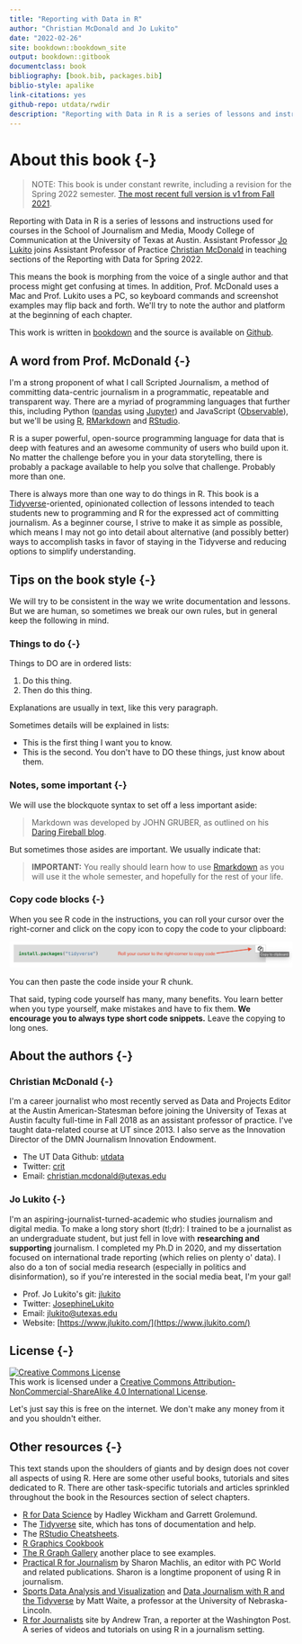 ```yaml
--- 
title: "Reporting with Data in R"
author: "Christian McDonald and Jo Lukito"
date: "2022-02-26"
site: bookdown::bookdown_site
output: bookdown::gitbook
documentclass: book
bibliography: [book.bib, packages.bib]
biblio-style: apalike
link-citations: yes
github-repo: utdata/rwdir
description: "Reporting with Data in R is a series of lessons and instructions used in courses in the School of Journalism and Media, Moody College of Communication at the University of Texas at Austin. The course is taught by Christian McDonald and Jo Lukito."
---
```


# About this book {-}

> NOTE: This book is under constant rewrite, including a revision for the Spring 2022 semester. [The most recent full version is v1 from Fall 2021](https://utdata.github.io/rwdir/v1/).

Reporting with Data in R is a series of lessons and instructions used for courses in the School of Journalism and Media, Moody College of Communication at the University of Texas at Austin. Assistant Professor [Jo Lukito](https://moody.utexas.edu/faculty/jo-lukito) joins Assistant Professor of Practice [Christian McDonald](https://moody.utexas.edu/faculty/christian-mcdonald) in teaching sections of the Reporting with Data for Spring 2022.

This means the book is morphing from the voice of a single author and that process might get confusing at times. In addition, Prof. McDonald uses a Mac and Prof. Lukito uses a PC, so keyboard commands and screenshot examples may flip back and forth. We'll try to note the author and platform at the beginning of each chapter.

This work is written in [bookdown](https://bookdown.org/) and the source is available on [Github](https://github.com/utdata/rwdir).

## A word from Prof. McDonald {-}

I'm a strong proponent of what I call Scripted Journalism, a method of committing data-centric journalism in a programmatic, repeatable and transparent way. There are a myriad of programming languages that further this, including Python ([pandas](https://pandas.pydata.org/) using [Jupyter](https://jupyter.org/)) and JavaScript ([Observable](https://beta.observablehq.com/)), but we'll be using [R](https://www.r-project.org/), [RMarkdown](https://rmarkdown.rstudio.com/) and [RStudio](https://www.rstudio.com/).

R is a super powerful, open-source programming language for data that is deep with features and an awesome community of users who build upon it. No matter the challenge before you in your data storytelling, there is probably a package available to help you solve that challenge. Probably more than one.

There is always more than one way to do things in R. This book is a [Tidyverse](https://www.tidyverse.org/)-oriented, opinionated collection of lessons intended to teach students new to programming and R for the expressed act of committing journalism. As a beginner course, I strive to make it as simple as possible, which means I may not go into detail about alternative (and possibly better) ways to accomplish tasks in favor of staying in the Tidyverse and reducing options to simplify understanding.

## Tips on the book style {-}

We will try to be consistent in the way we write documentation and lessons. But we are human, so sometimes we break our own rules, but in general keep the following in mind.

### Things to do {-}

Things to DO are in ordered lists:

1. Do this thing.
2. Then do this thing.

Explanations are usually in text, like this very paragraph.

Sometimes details will be explained in lists:

- This is the first thing I want you to know.
- This is the second. You don't have to DO these things, just know about them.

### Notes, some important {-}

We will use the blockquote syntax to set off a less important aside:

> Markdown was developed by JOHN GRUBER, as outlined on his [Daring Fireball blog](https://daringfireball.net/projects/markdown/).

But sometimes those asides are important. We usually indicate that:

> **IMPORTANT:** You really should learn how to use [Rmarkdown](https://rmarkdown.rstudio.com/) as you will use it the whole semester, and hopefully for the rest of your life.

### Copy code blocks {-}

When you see R code in the instructions, you can roll your cursor over the right-corner and click on the copy icon to copy the code to your clipboard:

![Copy to clipboard](images/index-copy-clipboard.png)

You can then paste the code inside your R chunk.

That said, typing code yourself has many, many benefits. You learn better when you type yourself, make mistakes and have to fix them. **We encourage you to always type short code snippets.** Leave the copying to long ones.

## About the authors {-}

### Christian McDonald {-}

I'm a career journalist who most recently served as Data and Projects Editor at the Austin American-Statesman before joining the University of Texas at Austin faculty full-time in Fall 2018 as an assistant professor of practice. I've taught data-related course at UT since 2013. I also serve as the Innovation Director of the DMN Journalism Innovation Endowment.

- The UT Data Github: [utdata](https://github.com/utdata)
- Twitter: [crit](https://twitter.com/crit)
- Email: <christian.mcdonald@utexas.edu>

### Jo Lukito {-}

I'm an aspiring-journalist-turned-academic who studies journalism and digital media. To make a long story short (tl;dr): I trained to be a journalist as an undergraduate student, but just fell in love with **researching and supporting** journalism. I completed my Ph.D in 2020, and my dissertation focused on international trade reporting (which relies on plenty o' data). I also do a ton of social media research (especially in politics and disinformation), so if you're interested in the social media beat, I'm your gal!

- Prof. Jo Lukito's git: [jlukito](https://github.com/jlukito)
- Twitter: [JosephineLukito](https://twitter.com/JosephineLukito)
- Email: <jlukito@utexas.edu>
- Website: [https://www.jlukito.com/](https://www.jlukito.com/)

## License {-}

<a rel="license" href="http://creativecommons.org/licenses/by-nc-sa/4.0/"><img alt="Creative Commons License" style="border-width:0" src="https://i.creativecommons.org/l/by-nc-sa/4.0/88x31.png" /></a><br />This work is licensed under a <a rel="license" href="http://creativecommons.org/licenses/by-nc-sa/4.0/">Creative Commons Attribution-NonCommercial-ShareAlike 4.0 International License</a>.

Let's just say this is free on the internet. We don't make any money from it and you shouldn't either.

## Other resources {-}

This text stands upon the shoulders of giants and by design does not cover all aspects of using R. Here are some other useful books, tutorials and sites dedicated to R. There are other task-specific tutorials and articles sprinkled throughout the book in the Resources section of select chapters. 

- [R for Data Science](https://r4ds.had.co.nz/index.html) by Hadley Wickham and Garrett Grolemund.
- The [Tidyverse](https://www.tidyverse.org/) site, which has tons of documentation and help.
- The [RStudio Cheatsheets](https://www.rstudio.com/resources/cheatsheets/).
- [R Graphics Cookbook](https://r-graphics.org/index.html)
- [The R Graph Gallery](https://www.r-graph-gallery.com/) another place to see examples.
- [Practical R for Journalism](https://www.crcpress.com/Practical-R-for-Mass-Communication-and-Journalism/Machlis/p/book/9781138726918) by Sharon Machlis, an editor with PC World and related publications. Sharon is a longtime proponent of using R in journalism.
- [Sports Data Analysis and Visualization](http://mattwaite.github.io/sports/) and [Data Journalism with R and the Tidyverse](http://mattwaite.github.io/datajournalism/) by Matt Waite, a professor at the University of Nebraska-Lincoln.
- [R for Journalists](http://learn.r-journalism.com/en/) site by Andrew Tran, a reporter at the Washington Post. A series of videos and tutorials on using R in a journalism setting.
